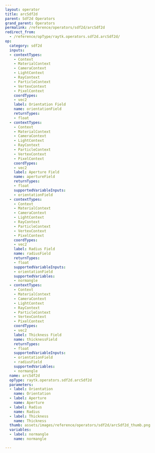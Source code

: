 ```yaml
---
layout: operator
title: arcSdf2d
parent: Sdf2d Operators
grand_parent: Operators
permalink: /reference/operators/sdf2d/arcSdf2d
redirect_from:
  - /reference/opType/raytk.operators.sdf2d.arcSdf2d/
op:
  category: sdf2d
  inputs:
  - contextTypes:
    - Context
    - MaterialContext
    - CameraContext
    - LightContext
    - RayContext
    - ParticleContext
    - VertexContext
    - PixelContext
    coordTypes:
    - vec2
    label: Orientation Field
    name: orientationField
    returnTypes:
    - float
  - contextTypes:
    - Context
    - MaterialContext
    - CameraContext
    - LightContext
    - RayContext
    - ParticleContext
    - VertexContext
    - PixelContext
    coordTypes:
    - vec2
    label: Aperture Field
    name: apertureField
    returnTypes:
    - float
    supportedVariableInputs:
    - orientationField
  - contextTypes:
    - Context
    - MaterialContext
    - CameraContext
    - LightContext
    - RayContext
    - ParticleContext
    - VertexContext
    - PixelContext
    coordTypes:
    - vec2
    label: Radius Field
    name: radiusField
    returnTypes:
    - float
    supportedVariableInputs:
    - orientationField
    supportedVariables:
    - normangle
  - contextTypes:
    - Context
    - MaterialContext
    - CameraContext
    - LightContext
    - RayContext
    - ParticleContext
    - VertexContext
    - PixelContext
    coordTypes:
    - vec2
    label: Thickness Field
    name: thicknessField
    returnTypes:
    - float
    supportedVariableInputs:
    - orientationField
    - radiusField
    supportedVariables:
    - normangle
  name: arcSdf2d
  opType: raytk.operators.sdf2d.arcSdf2d
  parameters:
  - label: Orientation
    name: Orientation
  - label: Aperture
    name: Aperture
  - label: Radius
    name: Radius
  - label: Thickness
    name: Thickness
  thumb: assets/images/reference/operators/sdf2d/arcSdf2d_thumb.png
  variables:
  - label: normangle
    name: normangle

---
```

